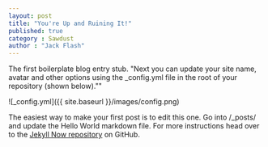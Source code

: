 ```yaml
---
layout: post
title: "You're Up and Ruining It!"
published: true
category : Sawdust
author : "Jack Flash"
---
```

The first boilerplate blog entry stub. 
"Next you can update your site name, avatar and other options using the _config.yml file in the root of your repository (shown below).""

![_config.yml]({{ site.baseurl }}/images/config.png)

The easiest way to make your first post is to edit this one. Go into /_posts/ and update the Hello World markdown file. For more instructions head over to the [Jekyll Now repository](https://github.com/barryclark/jekyll-now) on GitHub.

